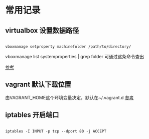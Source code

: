 # 常用记录

## virtualbox 设置数据路径

```

vboxmanage setproperty machinefolder /path/to/directory/

```

vboxmanage list systemproperties | grep folder 可通过这条命令查出

[参考](https://askubuntu.com/questions/800824/how-to-change-virtualbox-default-vm-location-in-command-line)


## vagrant 默认下载位置

由VAGRANT_HOME这个环境变量决定，默认在~/.vagrant.d
[参考](https://www.vagrantup.com/docs/other/environmental-variables.html)



## iptables 开启端口

```

iptables -I INPUT -p tcp --dport 80 -j ACCEPT

```
